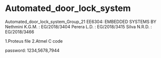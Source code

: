 # Automated_door_lock_system
Automated_door_lock_system_Group_21
EE6304: EMBEDDED SYSTEMS
BY
      Nethmini K.G.M.     :     EG/2018/3404
      Perera L.D.         :     EG/2018/3415
      Silva N.R.D.        :     EG/2018/3466

1.Proteus file 
2.Atmel C code

password: 1234,5678,7944
